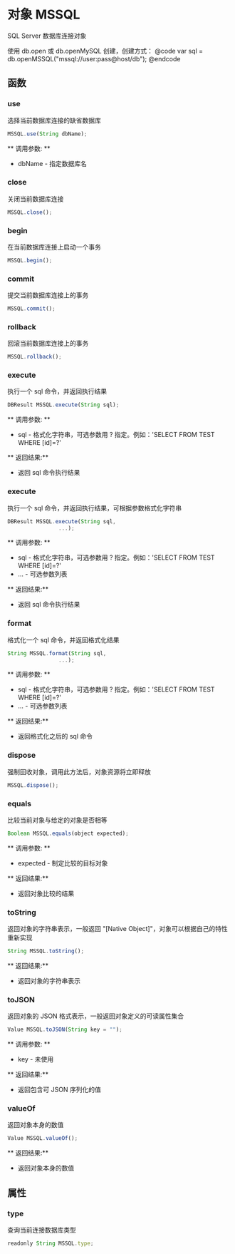 # 对象 MSSQL
SQL Server 数据库连接对象

使用 db.open 或 db.openMySQL 创建，创建方式：
@code
var sql = db.openMSSQL(&#34;mssql://user:pass@host/db&#34;);
@endcode
## 函数
        
### use
选择当前数据库连接的缺省数据库
```JavaScript
MSSQL.use(String dbName);
```

** 调用参数: **
* dbName - 指定数据库名

### close
关闭当前数据库连接
```JavaScript
MSSQL.close();
```

### begin
在当前数据库连接上启动一个事务
```JavaScript
MSSQL.begin();
```

### commit
提交当前数据库连接上的事务
```JavaScript
MSSQL.commit();
```

### rollback
回滚当前数据库连接上的事务
```JavaScript
MSSQL.rollback();
```

### execute
执行一个 sql 命令，并返回执行结果
```JavaScript
DBResult MSSQL.execute(String sql);
```

** 调用参数: **
* sql - 格式化字符串，可选参数用 ? 指定。例如：&#39;SELECT FROM TEST WHERE [id]=?&#39;

** 返回结果:**
* 返回 sql 命令执行结果

### execute
执行一个 sql 命令，并返回执行结果，可根据参数格式化字符串
```JavaScript
DBResult MSSQL.execute(String sql,
                ...);
```

** 调用参数: **
* sql - 格式化字符串，可选参数用 ? 指定。例如：&#39;SELECT FROM TEST WHERE [id]=?&#39;
* ... - 可选参数列表

** 返回结果:**
* 返回 sql 命令执行结果

### format
格式化一个 sql 命令，并返回格式化结果
```JavaScript
String MSSQL.format(String sql,
                ...);
```

** 调用参数: **
* sql - 格式化字符串，可选参数用 ? 指定。例如：&#39;SELECT FROM TEST WHERE [id]=?&#39;
* ... - 可选参数列表

** 返回结果:**
* 返回格式化之后的 sql 命令

### dispose
强制回收对象，调用此方法后，对象资源将立即释放
```JavaScript
MSSQL.dispose();
```

### equals
比较当前对象与给定的对象是否相等
```JavaScript
Boolean MSSQL.equals(object expected);
```

** 调用参数: **
* expected - 制定比较的目标对象

** 返回结果:**
* 返回对象比较的结果

### toString
返回对象的字符串表示，一般返回 &#34;[Native Object]&#34;，对象可以根据自己的特性重新实现
```JavaScript
String MSSQL.toString();
```

** 返回结果:**
* 返回对象的字符串表示

### toJSON
返回对象的 JSON 格式表示，一般返回对象定义的可读属性集合
```JavaScript
Value MSSQL.toJSON(String key = "");
```

** 调用参数: **
* key - 未使用

** 返回结果:**
* 返回包含可 JSON 序列化的值

### valueOf
返回对象本身的数值
```JavaScript
Value MSSQL.valueOf();
```

** 返回结果:**
* 返回对象本身的数值

## 属性
        
### type
查询当前连接数据库类型
```JavaScript
readonly String MSSQL.type;
```

